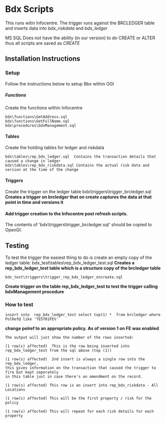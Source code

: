 # Bdx Scripts

This runs witin Infocentre. The trigger runs against the BRCLEDGER table and inserts data into *bdx_riskdata* and *bdx_ledger*

MS SQL Does not have the ability (in our version) to do CREATE or ALTER thus all scripts are saved as *CREATE*

## Installation Instructions

### Setup
Follow the instructions below to setup Bbx within OGI
##### Functions 
Create the functions within Infocentre

    bdx\functions\GetAddress.sql
    bdx\functions\GetFullName.sql
    bdx\procedures\bdxManagement.sql


#### Tables
Create the holding tables for ledger and riskdata

    bdx\tables\rep_bdx_ledger.sql  Contains the transaction details that caused a change in ledger
    bdx\tables\rep_bdx_riskdata.sql Contains the actual risk data and version at the time of the change

#### Triggers
Create the trigger on the ledger table 
    bdx\triggers\trigger_brcledger.sql 
__Creates a trigger on **brcledger** that on create captures the data at that point in time and versions it__

#### Add trigger creation to the Infocentre post refresh scripts.
The contents of 'bdx\triggers\trigger_brcledger.sql' should be copied to OpenGI.

## Testing 
To test the trigger the easiest thing to do is create an empty copy of the ledger table:
    bdx_test\tables\rep_bdx_ledger_test.sql
__Creates a rep_bdx_ledger_test table which is a structure copy of the brcledger table__

    bdx_test\triggers\trigger_rep_bdx_ledger_oncreate.sql
__Create trigger on the table rep_bdx_ledger_test to test the trigger calling bdxManagement procedure__

### How to test 

    insert into  rep_bdx_ledger_test select top(1) *  from brcledger where  PolRef@ like 'TEST01FE%'` 
__change polref to an appropriate policy. As of version 1 on __FE__ was enabled__


    The output will just show the number of the rows inserted:

    (1 row(s) affected)  This is the row being inserted into rep_bdx_ledger_test from the sql above (top (1))

    (1 row(s) affected)  2nd insert is always a single row into the rep_bdx_ledger, 
    this gives information on the transaction that caused the trigger to fire but kept seperately 
    in this table just in case there's an amendment on the record.

    (1 row(s) affected) This row is an insert into rep_bdx_riskdata - All Locations

    (1 row(s) affected) This will be the first property / risk for the policy

    (1 row(s) affected) This will repeat for each risk details for each property


    
